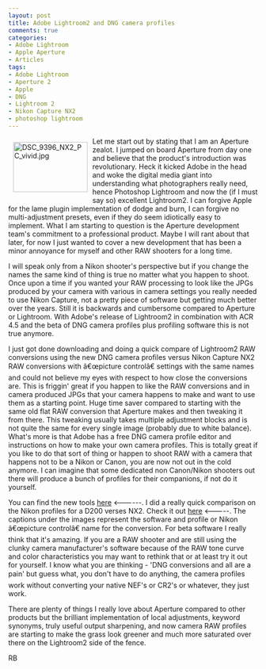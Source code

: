 ```yaml
---
layout: post
title: Adobe Lightroom2 and DNG camera profiles
comments: true
categories:
- Adobe Lightroom
- Apple Aperture
- Articles
tags:
- Adobe Lightroom
- Aperture 2
- Apple
- DNG
- Lightroom 2
- Nikon Capture NX2
- photoshop lightroom
---
```

<a rel="lightbox" href="/wp-content/uploads/FromIweb/DSC_9396_NX2_PC_vivid.jpg"><img title="DSC_9396_NX2_PC_vivid.jpg" src="/wp-content/uploads/FromIweb/.thumbs/.DSC_9396_NX2_PC_vivid.jpg" border="0" alt="DSC_9396_NX2_PC_vivid.jpg" hspace="10" vspace="10" width="150" height="101" align="left" /></a>Let me start out by stating that I am an Aperture zealot. I jumped on board Aperture from day one and believe that the product's introduction was revolutionary. Heck it kicked Adobe in the head and woke the digital media giant into understanding what photographers really need, hence Photoshop Lightroom and now the (if I must say so) excellent Lightroom2. I can forgive Apple for the lame plugin implementation of dodge and burn, I can forgive no multi-adjustment presets, even if they do seem idiotically easy to implement. What I am starting to question is the Aperture development team's commitment to a  professional product. Maybe I will rant about that later, for now I just wanted to cover a new development that has been a minor annoyance for myself and other RAW shooters for a long time.<!--more-->

I will speak only from a Nikon shooter's perspective but if you change the names the same kind of thing is true no matter what you happen to shoot. Once upon a time if you wanted your RAW processing to look like the JPGs produced by your camera with various in camera settings you really needed to use Nikon Capture, not a pretty piece of software but getting much better over the years. Still it is backwards and cumbersome compared to Aperture or Lightroom. With Adobe's release of Lightroom2 in combination with ACR 4.5 and the beta of DNG camera profiles plus profiling software this is not true anymore.

I just got done downloading and doing a quick compare of Lightroom2 RAW conversions using the new DNG camera profiles versus Nikon Capture NX2 RAW conversions with â€œpicture controlâ€ settings with the same names and could not believe my eyes with respect to how close the conversions are. This is friggin' great if you happen to like the RAW conversions and in camera produced JPGs that your camera happens to make and want to use them as a starting point. Huge time saver compared to starting with the same old flat RAW conversion that Aperture makes and then tweaking it from there. This tweaking usually takes multiple adjustment blocks and is not quite the same for every single image (probably due to white balance). What's more is that Adobe has a free DNG camera profile editor and instructions on how to make your own camera profiles. This is totally great if you like to do that sort of thing or happen to shoot RAW with a camera that happens not to be a Nikon or Canon, you are now not out in the cold anymore. I can imagine that some dedicated non Canon/Nikon shooters out there will produce a bunch of profiles for their companions, if not do it yourself.

You can find the new tools <a href="http://labs.adobe.com/wiki/index.php/DNG_Profiles">here</a> &lt;------. I did a really quick comparison on the Nikon profiles for a D200 verses NX2. Check it out <a href="http://homepage.mac.com/rwboyer/NEF/">here</a> &lt;-----. The captions under the images represent the software and profile or Nikon â€œpicture controlâ€ name for the conversion. For beta software I really think that it's amazing. If you are a RAW shooter and are still using the clunky camera manufacturer's software because of the RAW tone curve and color characteristics you may want to rethink that or at least try it out for yourself. I know what you are thinking - 'DNG conversions and all are a pain' but guess what, you don't have to do anything, the camera profiles work without converting your native NEF's or CR2's or whatever, they just work.

There are plenty of things I really love about Aperture compared to other products but the brilliant implementation of local adjustments, keyword synonyms, truly useful output sharpening, and now camera RAW profiles are starting to make the grass look greener and much more saturated over there on the Lightroom2 side of the fence.

RB